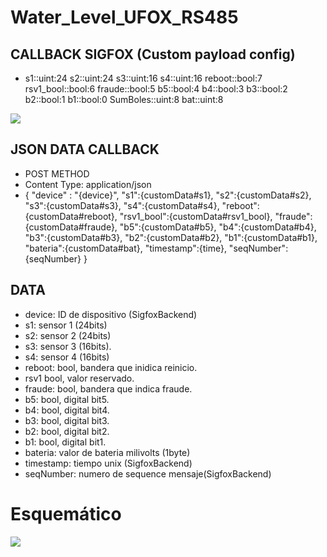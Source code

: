 # Water_Level_UFOX_RS485

## CALLBACK SIGFOX (Custom payload config)
- s1::uint:24 s2::uint:24 s3::uint:16 s4::uint:16 reboot::bool:7 rsv1_bool::bool:6 fraude::bool:5 b5::bool:4 b4::bool:3 b3::bool:2 b2::bool:1 b1::bool:0 SumBoles::uint:8 bat::uint:8

![](https://github.com/TECA-IOT/Water_Level_UFOX_RS485/blob/main/Image/Device%20data.PNG)

 ## JSON DATA CALLBACK
 - POST METHOD
 - Content Type: application/json
 - { 
  "device" : "{device}",
  "s1":{customData#s1},
  "s2":{customData#s2},
  "s3":{customData#s3},
  "s4":{customData#s4},
  "reboot":{customData#reboot},
  "rsv1_bool":{customData#rsv1_bool},
  "fraude":{customData#fraude},
  "b5":{customData#b5},
  "b4":{customData#b4},
  "b3":{customData#b3},
  "b2":{customData#b2},
  "b1":{customData#b1},
  "bateria":{customData#bat},
  "timestamp":{time},
  "seqNumber": {seqNumber}
}

##  DATA
- device: ID de dispositivo (SigfoxBackend)
- s1: sensor 1 (24bits)
- s2: sensor 2 (24bits)
- s3: sensor 3 (16bits).
- s4: sensor 4 (16bits)
- reboot: bool, bandera que inidica reinicio.
- rsv1  bool, valor reservado.
- fraude: bool, bandera que indica fraude.
- b5:  bool, digital bit5.
- b4:  bool, digital bit4.
- b3:  bool, digital bit3.
- b2:  bool, digital bit2.
- b1:  bool, digital bit1.
- bateria: valor de bateria milivolts (1byte)
- timestamp: tiempo unix (SigfoxBackend)
- seqNumber: numero de sequence mensaje(SigfoxBackend)


# Esquemático

![](https://github.com/TECA-IOT/Water_Level_UFOX_RS485/blob/main/Image/esquematico%20rs485_shieldUfox_sonda_nivel_bb.png)
